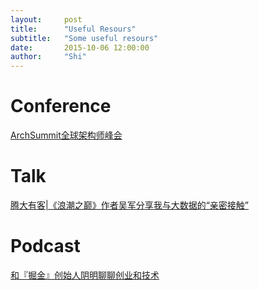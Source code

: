 ```yaml
---
layout:     post
title:      "Useful Resours"
subtitle:   "Some useful resours"
date:       2015-10-06 12:00:00
author:     "Shi"
---
```


# Conference

[ArchSummit全球架构师峰会](http://daxue.qq.com/content/special/id/35)

# Talk

[腾大有客|《浪潮之巅》作者吴军分享我与大数据的“亲密接触”](http://daxue.qq.com/content/content/id/2746)

# Podcast

[和『掘金』创始人阴明聊聊创业和技术](http://teahour.fm/2016/08/08/xitu-yinm.html)
